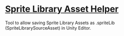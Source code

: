 # [Sprite Library Asset Helper](https://github.com/MarekMarchlewicz/Sprite-Library-Asset/blob/main/SpriteLibraryAssetHelper.cs)

Tool to allow saving Sprite Library Assets as .spriteLib (SpriteLibrarySourceAsset) in Unity Editor.
